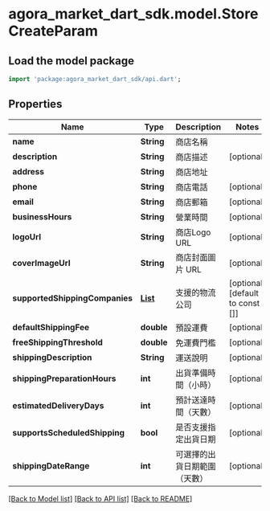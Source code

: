 # agora_market_dart_sdk.model.StoreCreateParam

## Load the model package
```dart
import 'package:agora_market_dart_sdk/api.dart';
```

## Properties
Name | Type | Description | Notes
------------ | ------------- | ------------- | -------------
**name** | **String** | 商店名稱 | 
**description** | **String** | 商店描述 | [optional] 
**address** | **String** | 商店地址 | 
**phone** | **String** | 商店電話 | [optional] 
**email** | **String** | 商店郵箱 | [optional] 
**businessHours** | **String** | 營業時間 | [optional] 
**logoUrl** | **String** | 商店Logo URL | [optional] 
**coverImageUrl** | **String** | 商店封面圖片 URL | [optional] 
**supportedShippingCompanies** | [**List<ShippingCompanyEnum>**](ShippingCompanyEnum.md) | 支援的物流公司 | [optional] [default to const []]
**defaultShippingFee** | **double** | 預設運費 | [optional] 
**freeShippingThreshold** | **double** | 免運費門檻 | [optional] 
**shippingDescription** | **String** | 運送說明 | [optional] 
**shippingPreparationHours** | **int** | 出貨準備時間（小時） | [optional] 
**estimatedDeliveryDays** | **int** | 預計送達時間（天數） | [optional] 
**supportsScheduledShipping** | **bool** | 是否支援指定出貨日期 | [optional] 
**shippingDateRange** | **int** | 可選擇的出貨日期範圍（天數） | [optional] 

[[Back to Model list]](../README.md#documentation-for-models) [[Back to API list]](../README.md#documentation-for-api-endpoints) [[Back to README]](../README.md)



